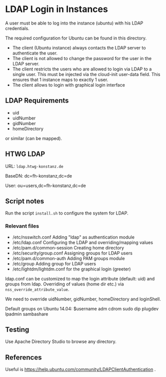 # LDAP Login in Instances

A user must be able to log into the instance (ubuntu) with his LDAP credentials.

The required configuration for Ubuntu can be found in this directory.

- The client (Ubuntu instance) always contacts the LDAP server to authenticate the user.
- The client is not allowed to change the password for the user in the LDAP server.
- The client restricts the users who are allowed to login via LDAP to a single user. This must be injected via the cloud-init user-data field. This ensures that 1 instance maps to exactly 1 user.
- The client allows to login with graphical login interface

## LDAP Requirements

- uid
- uidNumber
- gidNumber
- homeDirectory

or similar (can be mapped).

## HTWG LDAP

URL: `ldap.htwg-konstanz.de`

BaseDN: dc=fh-konstanz,dc=de

User: ou=users,dc=fh-konstanz,dc=de

## Script notes

Run the script `install.sh` to configure the system for LDAP. 

### Relevant files

- /etc/nsswitch.conf Adding "ldap" as authentication module
- /etc/ldap.conf Configuring the LDAP and overriding/mapping values
- /etc/pam.d/common-session Creating home directory
- /etc/security/group.conf Assigning groups for LDAP users
- /etc/pam.d/common-auth Adding PAM groups module
- /etc/group Adding group for LDAP users
- /etc/lightdm/lightdm.conf for the graphical login (greeter)

ldap.conf can be customized to map the login attribute (default: uid) and groups from ldap. Overriding of values (home dir etc.) via `nss_override_attribute_value`.

We need to override uidNumber, gidNumber, homeDirectory and loginShell.

Default groups on Ubuntu 14.04: $username adm cdrom sudo dip plugdev lpadmin sambashare

## Testing

Use Apache Directory Studio to browse any directory.

## References

Useful is https://help.ubuntu.com/community/LDAPClientAuthentication .